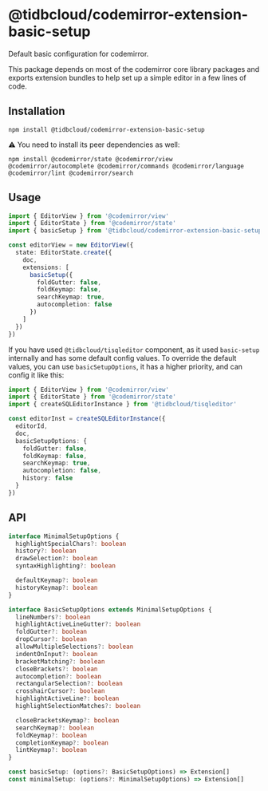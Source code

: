 # @tidbcloud/codemirror-extension-basic-setup

Default basic configuration for codemirror.

This package depends on most of the codemirror core library packages and exports extension bundles to help set up a simple editor in a few lines of code.

## Installation

```shell
npm install @tidbcloud/codemirror-extension-basic-setup
```

⚠️ You need to install its peer dependencies as well:

```shell
npm install @codemirror/state @codemirror/view @codemirror/autocomplete @codemirror/commands @codemirror/language  @codemirror/lint @codemirror/search
```

## Usage

```ts
import { EditorView } from '@codemirror/view'
import { EditorState } from '@codemirror/state'
import { basicSetup } from '@tidbcloud/codemirror-extension-basic-setup'

const editorView = new EditorView({
  state: EditorState.create({
    doc,
    extensions: [
      basicSetup({
        foldGutter: false,
        foldKeymap: false,
        searchKeymap: true,
        autocompletion: false
      })
    ]
  })
})
```

If you have used `@tidbcloud/tisqleditor` component, as it used `basic-setup` internally and has some default config values. To override the default values, you can use `basicSetupOptions`, it has a higher priority, and can config it like this:

```ts
import { EditorView } from '@codemirror/view'
import { EditorState } from '@codemirror/state'
import { createSQLEditorInstance } from '@tidbcloud/tisqleditor'

const editorInst = createSQLEditorInstance({
  editorId,
  doc,
  basicSetupOptions: {
    foldGutter: false,
    foldKeymap: false,
    searchKeymap: true,
    autocompletion: false,
    history: false
  }
})
```

## API

```ts
interface MinimalSetupOptions {
  highlightSpecialChars?: boolean
  history?: boolean
  drawSelection?: boolean
  syntaxHighlighting?: boolean

  defaultKeymap?: boolean
  historyKeymap?: boolean
}

interface BasicSetupOptions extends MinimalSetupOptions {
  lineNumbers?: boolean
  highlightActiveLineGutter?: boolean
  foldGutter?: boolean
  dropCursor?: boolean
  allowMultipleSelections?: boolean
  indentOnInput?: boolean
  bracketMatching?: boolean
  closeBrackets?: boolean
  autocompletion?: boolean
  rectangularSelection?: boolean
  crosshairCursor?: boolean
  highlightActiveLine?: boolean
  highlightSelectionMatches?: boolean

  closeBracketsKeymap?: boolean
  searchKeymap?: boolean
  foldKeymap?: boolean
  completionKeymap?: boolean
  lintKeymap?: boolean
}

const basicSetup: (options?: BasicSetupOptions) => Extension[]
const minimalSetup: (options?: MinimalSetupOptions) => Extension[]
```
